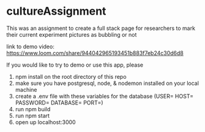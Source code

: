 # cultureAssignment
This was an assignment to create a full stack page for researchers to mark their current experiment pictures as bubbling or not

link to demo video:
https://www.loom.com/share/944042965193451b883f7eb24c30d6d8

If you would like to try to demo or use this app, please
1) npm install on the root directory of this repo
2) make sure you have postgresql, node, & nodemon installed on your local machine
3) create a .env file with these variables for the database
(USER=
HOST=
PASSWORD=
DATABASE=
PORT=)
4) run npm build
5) run npm start
6) open up localhost:3000